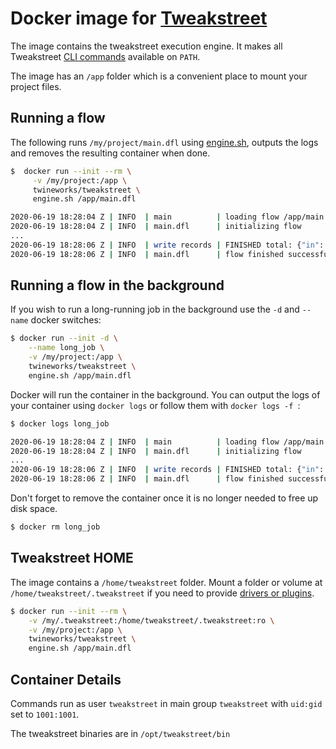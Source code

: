 # Docker image for [Tweakstreet](https://tweakstreet.io)

The image contains the tweakstreet execution engine. It makes all Tweakstreet [CLI commands](https://docs.tweakstreet.io/docs/command-line/) available on `PATH`.

The image has an `/app` folder which is a convenient place to mount your project files.

## Running a flow

The following runs `/my/project/main.dfl` using [engine.sh](https://docs.tweakstreet.io/docs/command-line/running-flows/index.html), outputs the logs and removes the resulting container when done.

```bash
$  docker run --init --rm \
     -v /my/project:/app \
     twineworks/tweakstreet \
     engine.sh /app/main.dfl

2020-06-19 18:28:04 Z | INFO  | main          | loading flow /app/main.dfl
2020-06-19 18:28:04 Z | INFO  | main.dfl      | initializing flow
...
2020-06-19 18:28:06 Z | INFO  | write records | FINISHED total: {"in": 11323, "out": 11323, "error": 0}
2020-06-19 18:28:06 Z | INFO  | main.dfl      | flow finished successfully
```

## Running a flow in the background


If you wish to run a long-running job in the background use the `-d` and `--name` docker switches:

```bash
$ docker run --init -d \
    --name long_job \
    -v /my/project:/app \
    twineworks/tweakstreet \
    engine.sh /app/main.dfl
```

Docker will run the container in the background. You can output the logs of your container using `docker logs` or follow them with `docker logs -f `:

```bash
$ docker logs long_job

2020-06-19 18:28:04 Z | INFO  | main          | loading flow /app/main.dfl
2020-06-19 18:28:04 Z | INFO  | main.dfl      | initializing flow
...
2020-06-19 18:28:06 Z | INFO  | write records | FINISHED total: {"in": 11323, "out": 11323, "error": 0}
2020-06-19 18:28:06 Z | INFO  | main.dfl      | flow finished successfully
```

Don't forget to remove the container once it is no longer needed to free up disk space.

```bash
$ docker rm long_job
```

## Tweakstreet HOME

The image contains a `/home/tweakstreet` folder. Mount a folder or volume at `/home/tweakstreet/.tweakstreet` if you need to provide [drivers or plugins](https://docs.tweakstreet.io/docs/getting-started/configuration/index.html).

```bash
$ docker run --init --rm \
    -v /my/.tweakstreet:/home/tweakstreet/.tweakstreet:ro \
    -v /my/project:/app \
    twineworks/tweakstreet \
    engine.sh /app/main.dfl
```

## Container Details

Commands run as user `tweakstreet` in main group `tweakstreet` with `uid:gid`  set to `1001:1001`.

The tweakstreet binaries are in `/opt/tweakstreet/bin`

